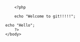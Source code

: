 <html>
    <body>

        <?php

        echo "Welcome to git!!!!!";

	echo "Hello";
        ?>
    </body>
</html>
